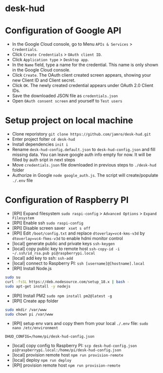# desk-hud

# Configuration of Google API

- In the Google Cloud console, go to Menu `APIs & Services` > `Credentials`.
- Click `Create Credentials` > `OAuth client ID`.
- Click `Application type` > `Desktop app`.
- In the `Name` field, type a name for the credential. This name is only shown in the Google Cloud console.
- Click `Create`. The OAuth client created screen appears, showing your new Client ID and Client secret.
- Click `OK`. The newly created credential appears under OAuth 2.0 Client IDs.
- Save the downloaded JSON file as `credentials.json`
- Open `OAuth consent screen` and yourself to `Test users`

# Setup project on local machine

- Clone reporistory `git clone https://github.com/jamro/desk-hud.git`
- Enter project folter `cd desk-hud`
- Install dependencies `init i`
- Rename `desk-hud-config.default.json` to `desk-hud-config.json` and fill missing data. You can leave google auth info empty for now. It will be filled by auth sript in next steps
- Move `credentials.json` file downloaded in previous steps to `./desk-hud` folder
- Authorize in Google `node google_auth.js`. The script will create/populate `./.env` file

# Configuration of Raspberry PI

- [RPI] Expand filesystem `sudo raspi-config` > `Advanced Options` > `Expand Filesystem`
- [RPI] Enable ssh `sudo raspi-config`
- [RPI] Disable screen saver ` xset s off`
- [RPI] Edit `/boot/config.txt` and replace `dtoverlay=vc4-kms-v3d` by `dtoverlay=vc4-fkms-v3d` to enable hdmi monitor control
- [local] generate public and private keys `ssh-keygen`
- [local] copy public key to remote host `ssh-copy-id -i ~/.ssh/id_rsa.pub pi@raspberrypi.local`
- [local] add key to ssh: `ssh-add`
- [local] connect to Raspberry PI: `ssh [username]@[hostname].local`
- [RPI] Install Node.js 
```bash
sudo su
curl -fsSL https://deb.nodesource.com/setup_18.x | bash -
sudo apt-get install -y nodejs
```
- [RPI] Install PM2 `sudo npm install pm2@latest -g`
- [RPI] Create app folder
```bash
sudo mkdir /var/www
sudo chown pi /var/www
```
- [RPI] setup env vars and copy them from your local `./.env` file: `sudo nano /etc/environment`
```
DHUD_CONFIG=/home/pi/desk-hud-config.json 
```
- [local] copy config to Raspberry PI: `scp desk-hud-config.json pi@raspberrypi.local:/home/pi/desk-hud-config.json `
- [local] provision remote host `npm run provision-remote`
- [local] deploy `npm run deploy`
- [RPI] provision remote host `npm run provision-remote`
